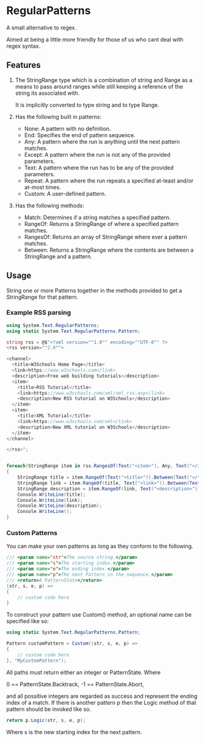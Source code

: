 # RegularPatterns

A small alternative to regex.

Aimed at being a little more friendly for those of us who cant deal with regex syntax.

## Features

1. The StringRange type which is a combination of string and Range as a means to pass around ranges while still keeping a reference of the string its associated with.

   It is implicitly converted to type string and to type Range.

2. Has the following built in patterns:
   - None: A pattern with no definition.
   - End: Specifies the end of pattern sequence.
   - Any: A pattern where the run is anything until the next pattern matches.
   - Except: A pattern where the run is not any of the provided parameters.
   - Text: A pattern where the run has to be any of the provided parameters.
   - Repeat: A pattern where the run repeats a specified at-least and/or at-most times.
   - Custom: A user-defined pattern.

3. Has the following methods:
   - Match: Determines if a string matches a specified pattern.
   - RangeOf: Returns a StringRange of where a specified pattern matches.
   - RangesOf: Returns an array of StringRange where ever a pattern matches.
   - Between: Returns a StringRange where the contents are between a StringRange and a pattern.

## Usage

String one or more Patterns together in the methods provided to get a StringRange for that pattern.

### Example RSS parsing

```csharp
using System.Text.RegularPatterns;
using static System.Text.RegularPatterns.Pattern;

string rss = @$"<?xml version=""1.0"" encoding=""UTF-8"" ?>
<rss version=""2.0"">

<channel>
  <title>W3Schools Home Page</title>
  <link>https://www.w3schools.com</link>
  <description>Free web building tutorials</description>
  <item>
    <title>RSS Tutorial</title>
    <link>https://www.w3schools.com/xml/xml_rss.asp</link>
    <description>New RSS tutorial on W3Schools</description>
  </item>
  <item>
    <title>XML Tutorial</title>
    <link>https://www.w3schools.com/xml</link>
    <description>New XML tutorial on W3Schools</description>
  </item>
</channel>

</rss>";


foreach(StringRange item in rss.RangesOf(Text("<item>"), Any, Text("</item>")))
{
    StringRange title = item.RangeOf(Text("<title>")).Between(Text("</title>"));
    StringRange link = item.RangeOf(title, Text("<link>")).Between(Text("</link>"));
    StringRange description = item.RangeOf(link, Text("<description>")).Between(Text("</description>"));
    Console.WriteLine(title);
    Console.WriteLine(link);
    Console.WriteLine(description);
    Console.WriteLine();
}
```

### Custom Patterns

You can make your own patterns as long as they conform to the following.

```csharp
/// <param name="str">The source string.</param>
/// <param name="s">The starting index.</param>
/// <param name="e">The ending index.</param>
/// <param name="p">The next Pattern in the sequence.</param>
/// <return>A PatternState</return>
(str, s, e, p) =>
{
    // custom code here
}
```

To construct your pattern use Custom() method, an optional name can be specified like so:
```csharp
using static System.Text.RegularPatterns.Pattern;

Pattern customPattern = Custom((str, s, e, p) =>
{
    // custom code here
}, "MyCustomPattern");
```

All paths must return either an integer or PatternState. Where

0 == PatternState.Backtrack,
-1 == PatternState.Abort,

and all possitive integers are regarded as success and represent the ending index of a match.
If there is another pattern p then the Logic method of that pattern should be invoked like so.

```csharp
return p.Logic(str, s, e, p);
```

Where s is the new starting index for the next pattern.